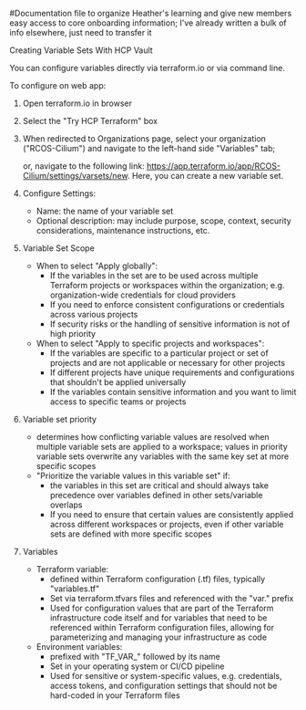  #Documentation file to organize Heather's learning and give new members easy access to core onboarding information; I've already written a bulk of info elsewhere, just need to transfer it

Creating Variable Sets With HCP Vault

You can configure variables directly via terraform.io or via command line. 

To configure on web app:

1. Open terraform.io in browser
2. Select the "Try HCP Terraform" box
3. When redirected to Organizations page, select your organization ("RCOS-Cilium") and navigate to the left-hand side "Variables" tab;
   
   or, navigate to the following link: https://app.terraform.io/app/RCOS-Cilium/settings/varsets/new. Here, you can create a new variable set.
4. Configure Settings:
   - Name: the name of your variable set
   - Optional description: may include purpose, scope, context, security considerations, maintenance instructions, etc.
5. Variable Set Scope
   - When to select "Apply globally":
     - If the variables in the set are to be used across multiple Terraform projects or workspaces within the organization; e.g. organization-wide credentials for cloud providers
     - If you need to enforce consistent configurations or credentials across various projects
     - If security risks or the handling of sensitive information is not of high priority
   - When to select "Apply to specific projects and workspaces":
     - If the variables are specific to a particular project or set of projects and are not applicable or necessary for other projects
     - If different projects have unique requirements and configurations that shouldn't be applied universally
     - If the variables contain sensitive information and you want to limit access to specific teams or projects
6. Variable set priority
   - determines how conflicting variable values are resolved when multiple variable sets are applied to a workspace; values in priority variable sets overwrite any variables with the same key set at more specific scopes
   - "Prioritize the variable values in this variable set" if:
     - the variables in this set are critical and should always take precedence over variables defined in other sets/variable overlaps
     - If you need to ensure that certain values are consistently applied across different workspaces or projects, even if other variable sets are defined with more specific scopes
7. Variables
   - Terraform variable:
     - defined within Terraform configuration (.tf) files, typically "variables.tf"
     - Set via terraform.tfvars files and referenced with the "var." prefix
     - Used for configuration values that are part of the Terraform infrastructure code itself and for variables that need to be referenced within Terraform configuration files, allowing for parameterizing and managing your infrastructure as code
   - Environment variables:
     - prefixed with "TF_VAR_" followed by its name
     - Set in your operating system or CI/CD pipeline
     - Used for sensitive or system-specific values, e.g. credentials, access tokens, and configuration settings that should not be hard-coded in your Terraform files

